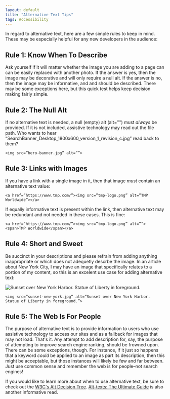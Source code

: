 ```yaml
---
layout: default
title: "Alternative Text Tips"
tags: Accessibility
---
```


In regard to alternative text, here are a few simple rules to keep in mind. These may be especially helpful for any new developers in the audience:

## Rule 1: Know When To Describe

Ask yourself if it will matter whether the image you are adding to a page can can be easily replaced with another photo. If the answer is yes, then the image may be decorative and will only require a null alt. If the answer is no, then the image may be informative, and and should be described. There may be some exceptions here, but this quick test helps keep decision making fairly simple.

## Rule 2: The Null Alt

If no alternative text is needed, a null (empty) alt (alt="") must *always* be provided. If it is not included, assistive technology may read out the file path. Who wants to hear “SearchBanner_Desktop_1800x600_version_1_revision_c.jpg” read back to them?

<pre><code>&lt;img src=”hero-banner.jpg” alt=””&gt;</code></pre>

## Rule 3: Links with Images

If you have a link with a single image in it, then that image *must* contain an alternative text value:

<pre><code>&lt;a href=”https://www.tmp.com/”&gt;&lt;img src=”tmp-logo.png” alt=”TMP Worldwide”&gt;&lt;/a&gt;</code></pre>

If equally informative text is present within the link, then alternative text may be redundant and not needed in these cases. This is fine:

<pre><code>&lt;a href=”https://www.tmp.com/”&gt;&lt;img src=”tmp-logo.png” alt=””&gt; &lt;span&gt;TMP Worldwide&lt;/span&gt;&lt;/a&gt;</code></pre>

## Rule 4: Short and Sweet

Be succinct in your descriptions and please refrain from adding anything inappropriate or which does not adequetly descrbe the image. In an article about New York City, I may have an image that specifically relates to a portion of my content, so this is an excelent use case for adding alternative text:

![Sunset over New York Harbor. Statue of Liberty in foreground.](https://content.screencast.com/users/Spellacy/folders/Jing/media/3463e661-3ca6-4774-908c-635f059f9e5a/00000058.png)

<pre><code>&lt;img src=”sunset-new-york.jpg” alt=”Sunset over New York Harbor. Statue of Liberty in foreground.”&gt;</code></pre>

## Rule 5: The Web Is For People

The purpose of alternative text is to provide information to users who use assistive technology to access our sites and as a fallback for images that may not load. That's it. Any attempt to add description for, say, the purpose of attempting to improve search engine ranking, should be frowned upon. There can be some exceptions, though.  For instance, if it just so happens that a keyword *could* be applied to an image as part its description, then this might be acceptable, but those instances will likely be few and far between. Just use common sense and remember the web is for people–not search engines!

If you would like to learn more about when to use alternative text, be sure to check out the [W3C's Alt Decision Tree](https://www.w3.org/WAI/tutorials/images/decision-tree/). [Alt-texts: The Ultimate Guide](https://axesslab.com/alt-texts/) is also another informative read.
